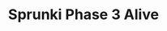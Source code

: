 ---
slug: sprunki-phase-3-alive
title: Sprunki Phase 3 Alive
description: "Sprunki Phase 3 Alive is an exciting online game. Play for free directly in your browser!"
icon: /images/popular_mods/Sprunki Phase 3 Alive.png
url: https://wowtbc.net/sprunkin/phase3-alive/index.html
previewImage: /images/popular_mods/Sprunki Phase 3 Alive.png
type: popular mods

# SEO配置
seo:
  title: "Sprunki Phase 3 Alive - Play Free Online Game | Fun Browser Games"
  description: "Sprunki Phase 3 Alive - Play this fun online game for free in your browser. No download required!"
  ogImage: "/images/popular_mods/Sprunki Phase 3 Alive.png"
  keywords: "sprunki-phase-3-alive, online game, browser game, free game, popular mods game, play online"

videoUrls:
  - https://www.youtube.com/embed/example1
  - https://www.youtube.com/embed/example2

whyPlay:
  title: "Why Play Sprunki Phase 3 Alive?"
  items:
    - "Immersive Gameplay: Sprunki Phase 3 Alive offers an engaging and immersive gaming experience that will keep you entertained for hours"
    - "Challenging Levels: Test your skills with increasingly difficult challenges and obstacles"
    - "Beautiful Graphics: Enjoy stunning visuals and smooth animations that bring the game world to life"
    - "Regular Updates: New content and features are added regularly to keep the game fresh and exciting"
    - "Free to Play: Experience all the fun without spending a penny"
    - "Community Features: Connect with other players, share strategies, and compete for high scores"
    - "Cross-Platform: Play on any device with a web browser, no downloads required"

features:
  title: "Key Features of Sprunki Phase 3 Alive"
  image: "/images/popular_mods/Sprunki Phase 3 Alive.png"
  items:
    - "Intuitive Controls: Easy to learn controls make Sprunki Phase 3 Alive accessible for players of all skill levels"
    - "Multiple Game Modes: Enjoy various gameplay options that provide different challenges and experiences"
    - "Character Customization: Personalize your gaming experience with unique characters and items"
    - "Achievement System: Complete special tasks to earn rewards and recognition"
    - "Leaderboards: Compete with players worldwide and see who can achieve the highest scores"

characteristics:
  title: "Game Characteristics"
  image: "/images/popular_mods/Sprunki Phase 3 Alive.png"
  items:
    - "Genre: Popular mods game with elements of strategy and skill"
    - "Difficulty: Suitable for both casual gamers and those seeking a challenge"
    - "Play Time: Quick sessions or extended gameplay, depending on your preference"
    - "Art Style: Vibrant and engaging visuals that enhance the gaming experience"
    - "Sound Design: Immersive audio that complements the gameplay perfectly"

info: "Sprunki Phase 3 Alive is an exciting online game that offers players a unique and engaging gaming experience. With its intuitive controls, stunning visuals, and challenging gameplay, Sprunki Phase 3 Alive provides hours of entertainment for players of all ages and skill levels. Whether you're looking for a quick gaming session during a break or an extended play session, Sprunki Phase 3 Alive delivers an immersive experience that will keep you coming back for more. The game features multiple levels of increasing difficulty, ensuring that players are constantly challenged as they progress. With regular updates adding new content and features, Sprunki Phase 3 Alive remains fresh and exciting, providing endless entertainment options for its growing community of players."

howToPlayIntro: "Welcome to Sprunki Phase 3 Alive! This guide will walk you through the basics and help you master the game. Whether you're a beginner or looking to improve your skills, these tips and instructions will enhance your gaming experience."

howToPlaySteps:
  - title: "Getting Started"
    description: "Begin your Sprunki Phase 3 Alive adventure by familiarizing yourself with the controls. Use your keyboard or mouse to navigate through the game interface. The tutorial will guide you through the basic mechanics and help you understand the objectives."
  - title: "Understanding the Objectives"
    description: "In Sprunki Phase 3 Alive, your main goal is to progress through levels by completing specific objectives. Each level presents unique challenges that require different strategies and approaches."
  - title: "Mastering the Controls"
    description: "Practice using the controls to improve your precision and reaction time. Sprunki Phase 3 Alive requires quick reflexes and strategic thinking to overcome obstacles and defeat opponents."
  - title: "Utilizing Power-ups"
    description: "Collect power-ups throughout the game to enhance your abilities and overcome difficult challenges. Each power-up offers unique advantages that can be crucial for success."
  - title: "Developing Strategies"
    description: "As you progress in Sprunki Phase 3 Alive, develop effective strategies for different scenarios. Analyze patterns, anticipate challenges, and adapt your approach to maximize your performance."

faq:
  title: "Frequently Asked Questions about Sprunki Phase 3 Alive"
  items:
    - question: "Is Sprunki Phase 3 Alive free to play?"
      answer: "Yes, Sprunki Phase 3 Alive is completely free to play directly in your web browser. No downloads or purchases are required to enjoy the full game experience."
    - question: "Can I play Sprunki Phase 3 Alive on mobile devices?"
      answer: "Yes, Sprunki Phase 3 Alive is optimized for both desktop and mobile play. You can enjoy the game on any device with a web browser and internet connection."
    - question: "Are there any in-game purchases?"
      answer: "While Sprunki Phase 3 Alive is free to play, there may be optional in-game purchases available for cosmetic items or additional features that don't affect core gameplay."
    - question: "How often is Sprunki Phase 3 Alive updated?"
      answer: "The developers regularly update Sprunki Phase 3 Alive with new content, features, and improvements based on player feedback and game performance."
    - question: "Can I play Sprunki Phase 3 Alive offline?"
      answer: "Currently, Sprunki Phase 3 Alive requires an internet connection to play as it's a browser-based online game."
    - question: "Is Sprunki Phase 3 Alive suitable for children?"
      answer: "Yes, Sprunki Phase 3 Alive is designed to be family-friendly and suitable for players of all ages."
    - question: "How do I report bugs or issues?"
      answer: "If you encounter any problems while playing Sprunki Phase 3 Alive, you can report them through the game's support page or contact the developers directly through their website."
    - question: "Still Have Questions?"
      answer: "If you have additional questions about Sprunki Phase 3 Alive that aren't covered in this FAQ, please visit our support center or contact our customer service team for assistance."
---